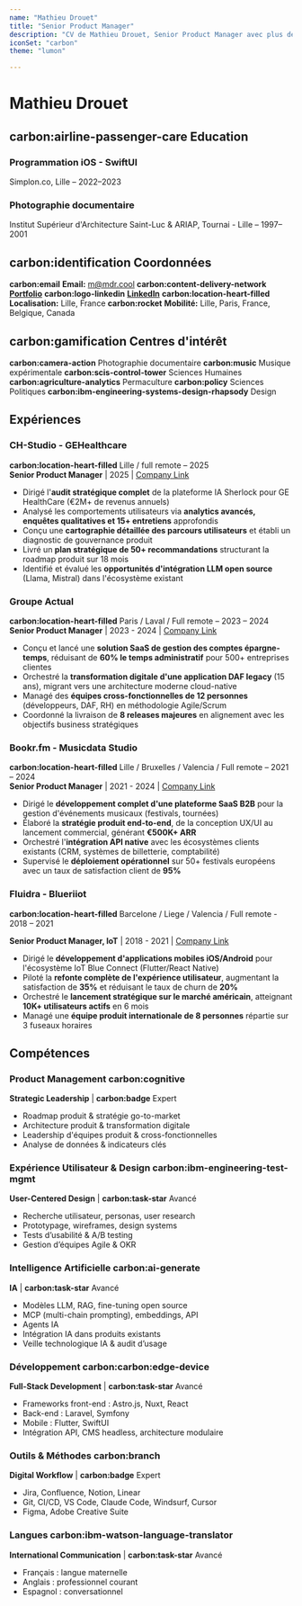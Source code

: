 ```yaml
---
name: "Mathieu Drouet"
title: "Senior Product Manager"
description: "CV de Mathieu Drouet, Senior Product Manager avec plus de 10 ans d'expérience en gestion de produits numériques et transformation digitale."
iconSet: "carbon"
theme: "lumon"

---
```


# Mathieu Drouet

## **carbon:airline-passenger-care** Education

### Programmation iOS - SwiftUI
Simplon.co, Lille – 2022–2023

### Photographie documentaire
Institut Supérieur d'Architecture Saint-Luc & ARIAP, Tournai - Lille – 1997–2001

## **carbon:identification** Coordonnées

**carbon:email** **Email:** m@mdr.cool
**carbon:content-delivery-network**  [**Portfolio**](https://cv.drouet.io)
**carbon:logo-linkedin** [**LinkedIn**](https://linkedin.com/in/mathieudrouet)
**carbon:location-heart-filled** **Localisation:** Lille, France
**carbon:rocket** **Mobilité:** Lille, Paris, France, Belgique, Canada

## **carbon:gamification** Centres d'intérêt

**carbon:camera-action** Photographie documentaire
**carbon:music** Musique expérimentale
**carbon:scis-control-tower** Sciences Humaines
**carbon:agriculture-analytics** Permaculture
**carbon:policy** Sciences Politiques
**carbon:ibm-engineering-systems-design-rhapsody** Design

## Expériences

### CH-Studio - GEHealthcare
**carbon:location-heart-filled** Lille / full remote – 2025  
**Senior Product Manager** | 2025 | [Company Link](https://chstudio.fr/project/plateforme-de-gestion-de-donnees-dicom/)

- Dirigé l'**audit stratégique complet** de la plateforme IA Sherlock pour GE HealthCare (€2M+ de revenus annuels)
- Analysé les comportements utilisateurs via **analytics avancés, enquêtes qualitatives et 15+ entretiens** approfondis
- Conçu une **cartographie détaillée des parcours utilisateurs** et établi un diagnostic de gouvernance produit
- Livré un **plan stratégique de 50+ recommandations** structurant la roadmap produit sur 18 mois
- Identifié et évalué les **opportunités d'intégration LLM open source** (Llama, Mistral) dans l'écosystème existant

### Groupe Actual
**carbon:location-heart-filled** Paris / Laval / Full remote – 2023 – 2024  
**Senior Product Manager** | 2023 - 2024 | [Company Link](https://www.groupeactual.eu/)

- Conçu et lancé une **solution SaaS de gestion des comptes épargne-temps**, réduisant de **60% le temps administratif** pour 500+ entreprises clientes
- Orchestré la **transformation digitale d'une application DAF legacy** (15 ans), migrant vers une architecture moderne cloud-native
- Managé des **équipes cross-fonctionnelles de 12 personnes** (développeurs, DAF, RH) en méthodologie Agile/Scrum
- Coordonné la livraison de **8 releases majeures** en alignement avec les objectifs business stratégiques

### Bookr.fm - Musicdata Studio 
**carbon:location-heart-filled** Lille / Bruxelles / Valencia / Full remote – 2021 – 2024   
**Senior Product Manager** | 2021 - 2024 | [Company Link](https://bookr.fm/)

- Dirigé le **développement complet d'une plateforme SaaS B2B** pour la gestion d'événements musicaux (festivals, tournées)
- Élaboré la **stratégie produit end-to-end**, de la conception UX/UI au lancement commercial, générant **€500K+ ARR**
- Orchestré l'**intégration API native** avec les écosystèmes clients existants (CRM, systèmes de billetterie, comptabilité)
- Supervisé le **déploiement opérationnel** sur 50+ festivals européens avec un taux de satisfaction client de **95%**

### Fluidra - Blueriiot
**carbon:location-heart-filled** Barcelone / Liege / Valencia / Full remote - 2018 – 2021  

**Senior Product Manager, IoT** | 2018 - 2021 | [Company Link](https://www.fluidra.com/)

- Dirigé le **développement d'applications mobiles iOS/Android** pour l'écosystème IoT Blue Connect (Flutter/React Native)
- Piloté la **refonte complète de l'expérience utilisateur**, augmentant la satisfaction de **35%** et réduisant le taux de churn de **20%**
- Orchestré le **lancement stratégique sur le marché américain**, atteignant **10K+ utilisateurs actifs** en 6 mois
- Managé une **équipe produit internationale de 8 personnes** répartie sur 3 fuseaux horaires

## Compétences

### Product Management **carbon:cognitive**
**Strategic Leadership** | **carbon:badge** Expert

- Roadmap produit & stratégie go-to-market  
- Architecture produit & transformation digitale  
- Leadership d'équipes produit & cross-fonctionnelles  
- Analyse de données & indicateurs clés

### Expérience Utilisateur & Design **carbon:ibm-engineering-test-mgmt**
**User-Centered Design** | **carbon:task-star** Avancé

- Recherche utilisateur, personas, user research
- Prototypage, wireframes, design systems
- Tests d’usabilité & A/B testing
- Gestion d’équipes Agile & OKR

### Intelligence Artificielle **carbon:ai-generate**
**IA** | **carbon:task-star** Avancé
 
- Modèles LLM, RAG, fine-tuning open source  
- MCP (multi-chain prompting), embeddings, API
- Agents IA 
- Intégration IA dans produits existants  
- Veille technologique IA & audit d’usage  

### Développement **carbon:carbon:edge-device**
**Full-Stack Development** | **carbon:task-star** Avancé
 
- Frameworks front-end : Astro.js, Nuxt, React  
- Back-end : Laravel, Symfony  
- Mobile : Flutter, SwiftUI  
- Intégration API, CMS headless, architecture modulaire
  
### Outils & Méthodes **carbon:branch**
**Digital Workflow** | **carbon:badge** Expert

- Jira, Confluence, Notion, Linear
- Git, CI/CD, VS Code, Claude Code, Windsurf, Cursor
- Figma, Adobe Creative Suite

### Langues **carbon:ibm-watson-language-translator**
**International Communication** | **carbon:task-star** Avancé

- Français : langue maternelle
- Anglais : professionnel courant
- Espagnol : conversationnel